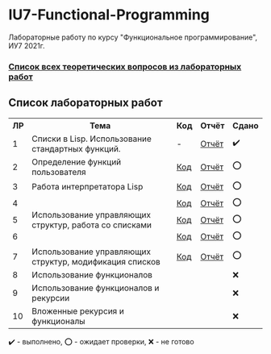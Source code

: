 # IU7-Functional-Programming
Лабораторные работу по курсу "Функциональное программирование", ИУ7 2021г.

### [Список всех теоретических вопросов из лабораторных работ](https://github.com/SGCube/IU7-Functional-Programming/tree/main/all-theory-questions.pdf)

## Список лабораторных работ

<table>
   <tr>
   <tr>
      <th>ЛР</th>
      <th>Тема</th>
      <th>Код</th>
      <th>Отчёт</th>
      <th>Сдано</th>
   </tr>
   <tr>
      <td>1</td>
      <td>Списки в Lisp. Использование стандартных функций.</th>
      <td>-</td>
      <td><a href="https://github.com/SGCube/IU7-Functional-Programming/tree/main/lab_01/report.pdf">Отчёт</a></td>
      <td>✔️</td>
   </tr>
   <tr>
   <tr>
      <td>2</td>
      <td>Определение функций пользователя</th>
      <td><a href="https://github.com/SGCube/IU7-Functional-Programming/tree/main/lab_02/code.lsp">Код</a></td>
      <td><a href="https://github.com/SGCube/IU7-Functional-Programming/tree/main/lab_02/report.pdf">Отчёт</a></td>
      <td>⭕️</td>
   </tr>
   <tr>
   <tr>
      <td>3</td>
      <td>Работа интерпретатора Lisp</th>
      <td><a href="https://github.com/SGCube/IU7-Functional-Programming/tree/main/lab_03/code.lsp">Код</a></td>
      <td><a href="https://github.com/SGCube/IU7-Functional-Programming/tree/main/lab_03/report.pdf">Отчёт</a></td>
      <td>⭕️</td>
   </tr>
   <tr>
   <tr>
      <td>4</td>
      <td rowspan=6>Использование управляющих структур, работа со списками</td>
      <td><a href="https://github.com/SGCube/IU7-Functional-Programming/tree/main/lab_04/code.lsp">Код</a></td>
      <td><a href="https://github.com/SGCube/IU7-Functional-Programming/tree/main/lab_04/report.pdf">Отчёт</a></td>
      <td>⭕️</td>
   </tr>
   <tr>
   <tr>
      <td>5</td>
      <td><a href="https://github.com/SGCube/IU7-Functional-Programming/tree/main/lab_05/code.lsp">Код</a></td>
      <td><a href="https://github.com/SGCube/IU7-Functional-Programming/tree/main/lab_05/report.pdf">Отчёт</a></td>
      <td>⭕️</td>
   </tr>
   <tr>
   <tr>
      <td>6</td>
      <td><a href="https://github.com/SGCube/IU7-Functional-Programming/tree/main/lab_06/code.lsp">Код</a></td>
      <td><a href="https://github.com/SGCube/IU7-Functional-Programming/tree/main/lab_06/report.pdf">Отчёт</a></td>
      <td>⭕️</td>
   </tr>
   <tr>
   <tr>   
      <td>7</td>
      <td>Использование управляющих структур, модификация списков</td>
      <td><a href="https://github.com/SGCube/IU7-Functional-Programming/tree/main/lab_07/code.lsp">Код</td>
      <td><a href="https://github.com/SGCube/IU7-Functional-Programming/tree/main/lab_07/report.lsp">Отчёт</td>
      <td>⭕️</td>
   </tr>
   <tr>
   <tr>
      <td>8</td>
      <td>Использование функционалов</td>
      <td></td>
      <td></td>
      <td>❌</td>
   </tr>
   <tr>
   <tr>
      <td>9</td>
      <td>Использование функционалов и рекурсии</td>
      <td></td>
      <td></td>
      <td>❌</td>
   </tr>
   <tr>
   <tr>
      <td>10</td>
      <td>Вложенные рекурсия и функционалы</td>
      <td></td>
      <td></td>
      <td>❌</td>
   </tr>
</table>

✔️ - выполнено, ⭕️ - ожидает проверки, ❌ - не готово
